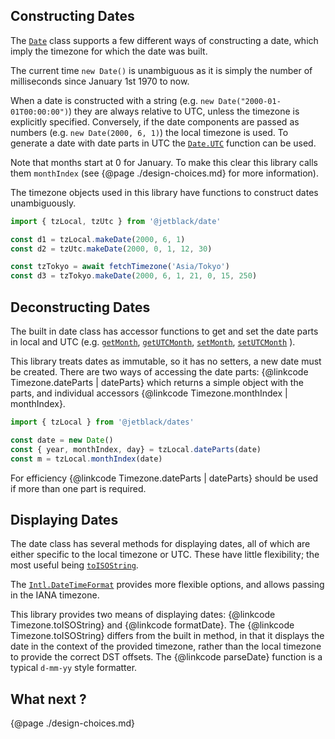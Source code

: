 ## Constructing Dates

The [`Date`](https://developer.mozilla.org/en-US/docs/Web/JavaScript/Reference/Global_Objects/Date)
class supports a few different ways of constructing a date, which imply the
timezone for which the date was built.

The current time `new Date()` is unambiguous as it is simply the number of milliseconds
since January 1st 1970 to now.

When a date is constructed with a string (e.g. `new Date("2000-01-01T00:00:00")`)
they are always relative to UTC, unless the timezone is explicitly specified. Conversely,
if the date components are passed as numbers (e.g. `new Date(2000, 6, 1)`) the
local timezone is used. To generate a date with date parts in UTC the
[`Date.UTC`](https://developer.mozilla.org/en-US/docs/Web/JavaScript/Reference/Global_Objects/Date/UTC)
function can be used.

Note that months start at 0 for January. To make this clear
this library calls them `monthIndex` (see {@page ./design-choices.md} for more
information).

The timezone objects used in this library have functions to construct dates
unambiguously.

```js
import { tzLocal, tzUtc } from '@jetblack/date'

const d1 = tzLocal.makeDate(2000, 6, 1)
const d2 = tzUtc.makeDate(2000, 0, 1, 12, 30)

const tzTokyo = await fetchTimezone('Asia/Tokyo')
const d3 = tzTokyo.makeDate(2000, 6, 1, 21, 0, 15, 250)
```

## Deconstructing Dates

The built in date class has accessor functions to get and set the date parts
in local and UTC (e.g. 
[`getMonth`](https://developer.mozilla.org/en-US/docs/Web/JavaScript/Reference/Global_Objects/Date/getMonth),
[`getUTCMonth`](https://developer.mozilla.org/en-US/docs/Web/JavaScript/Reference/Global_Objects/Date/getUTCMonth),
[`setMonth`](https://developer.mozilla.org/en-US/docs/Web/JavaScript/Reference/Global_Objects/Date/setMonth),
[`setUTCMonth`](https://developer.mozilla.org/en-US/docs/Web/JavaScript/Reference/Global_Objects/Date/setUTCMonth)
).

This library treats dates as immutable, so it has no setters, a new date must be
created. There are two ways of accessing the date parts:
{@linkcode Timezone.dateParts | dateParts} which returns a simple object with
the parts, and individual accessors  {@linkcode Timezone.monthIndex | monthIndex}.

```js
import { tzLocal } from '@jetblack/dates'

const date = new Date()
const { year, monthIndex, day} = tzLocal.dateParts(date)
const m = tzLocal.monthIndex(date)
```

For efficiency {@linkcode Timezone.dateParts | dateParts} should be used if more
than one part is required.

## Displaying Dates

The date class has several methods for displaying dates, all of which are either
specific to the local timezone or UTC. These have little flexibility; the most
useful being [`toISOString`](https://developer.mozilla.org/en-US/docs/Web/JavaScript/Reference/Global_Objects/Date/toISOString).

The [`Intl.DateTimeFormat`](https://developer.mozilla.org/en-US/docs/Web/JavaScript/Reference/Global_Objects/Intl/DateTimeFormat) provides more flexible options, and
allows passing in the IANA timezone.

This library provides two means of displaying dates: {@linkcode Timezone.toISOString}
and {@linkcode formatDate}. The {@linkcode Timezone.toISOString} differs from
the built in method, in that it displays the date in the context of the provided
timezone, rather than the local timezone to provide the correct DST offsets. The
{@linkcode parseDate} function is a typical `d-mm-yy` style formatter.

## What next ?

{@page ./design-choices.md}
